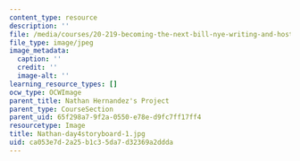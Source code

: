 ```yaml
---
content_type: resource
description: ''
file: /media/courses/20-219-becoming-the-next-bill-nye-writing-and-hosting-the-educational-show-january-iap-2015/ca053e7d2a25b1c35da7d32369a2ddda_Nathan-day4storyboard-1.jpg
file_type: image/jpeg
image_metadata:
  caption: ''
  credit: ''
  image-alt: ''
learning_resource_types: []
ocw_type: OCWImage
parent_title: Nathan Hernandez's Project
parent_type: CourseSection
parent_uid: 65f298a7-9f2a-0550-e78e-d9fc7ff17ff4
resourcetype: Image
title: Nathan-day4storyboard-1.jpg
uid: ca053e7d-2a25-b1c3-5da7-d32369a2ddda
---
```

